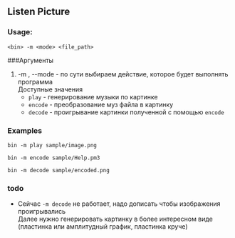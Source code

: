 ## Listen Picture

### Usage:
```
<bin> -m <mode> <file_path>
```

###Аргументы
1. -m , --mode - по сути выбираем действие, которое будет выполнять программа <br/>
    Доступные значения
    * `play` - генерирование музыки по картинке
    * `encode` - преобразование муз файла в картинку
    * `decode` - проигрывание картинки полученной с помощью `encode`
    
### Examples
```
bin -m play sample/image.png

bin -m encode sample/Help.pm3

bin -m decode sample/encoded.png
```    

### todo
* Сейчас `-m decode` не работает, надо дописать чтобы изображения проигрывались <br/>
Далее нужно генерировать картинку в более интересном виде (пластинка или амплитудный график, пластинка круче) 



